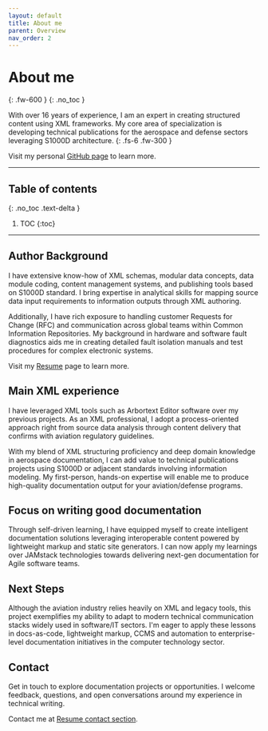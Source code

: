 ```yaml
---
layout: default
title: About me
parent: Overview
nav_order: 2
---
```


# About me
{: .fw-600 }
{: .no_toc }

With over 16 years of experience, I am an expert in creating structured content using XML frameworks. My core area of specialization is developing technical publications for the aerospace and defense sectors leveraging S1000D architecture.
{: .fs-6 .fw-300 }

Visit my personal [GitHub page](https://franmaral.github.io) to learn more.

---

## Table of contents
{: .no_toc .text-delta }

1. TOC
{:toc}

---

## Author Background

I have extensive know-how of XML schemas, modular data concepts, data module coding, content management systems, and publishing tools based on S1000D standard. I bring expertise in analytical skills for mapping source data input requirements to information outputs through XML authoring.

Additionally, I have rich exposure to handling customer Requests for Change (RFC) and communication across global teams within Common Information Repositories. My background in hardware and software fault diagnostics aids me in creating detailed fault isolation manuals and test procedures for complex electronic systems.

Visit my [Resume](https://franmaral.github.io/resume/resume.html) page to learn more.

## Main XML experience
I have leveraged XML tools such as Arbortext Editor software over my previous projects. As an XML professional, I adopt a process-oriented approach right from source data analysis through content delivery that confirms with aviation regulatory guidelines.

With my blend of XML structuring proficiency and deep domain knowledge in aerospace documentation, I can add value to technical publications projects using S1000D or adjacent standards involving information modeling. My first-person, hands-on expertise will enable me to produce high-quality documentation output for your aviation/defense programs.

## Focus on writing good documentation

Through self-driven learning, I have equipped myself to create intelligent documentation solutions leveraging interoperable content powered by lightweight markup and static site generators. I can now apply my learnings over JAMstack technologies towards delivering next-gen documentation for Agile software teams.

## Next Steps

Although the aviation industry relies heavily on XML and legacy tools, this project exemplifies my ability to adapt to modern technical communication stacks widely used in software/IT sectors. I'm eager to apply these lessons in docs-as-code, lightweight markup, CCMS and automation to enterprise-level documentation initiatives in the computer technology sector.

## Contact

Get in touch to explore documentation projects or opportunities. I welcome feedback, questions, and open conversations around my experience in technical writing.

Contact me at [Resume contact section](https://franmaral.github.io/resume/resume.html).
